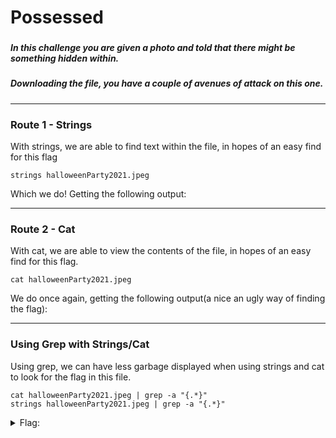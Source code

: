 # Possessed
###
##### In this challenge you are given a photo and told that there might be something hidden within.
##### Downloading the file, you have a couple of avenues of attack on this one.
___
### Route 1 - Strings
With strings, we are able to find text within the file, in hopes of an easy find for this flag
```
strings halloweenParty2021.jpeg
```
Which we do! Getting the following output:


___
### Route 2 - Cat
With cat, we are able to view the contents of the file, in hopes of an easy find for this flag.
```
cat halloweenParty2021.jpeg
```
We do once again, getting the following output(a nice an ugly way of finding the flag):

___
### Using Grep with Strings/Cat
Using grep, we can have less garbage displayed when using strings and cat to look for the flag in this file.

```
cat halloweenParty2021.jpeg | grep -a "{.*}"
strings halloweenParty2021.jpeg | grep -a "{.*}"
```
<details>
  <summary>Flag:</summary>
  sp00ky{5c4ry_st3g0}
</details>
